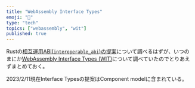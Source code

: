 ```yaml
---
title: "WebAssembly Interface Types"
emoji: "🔄"
type: "tech"
topics: ["webassembly", "wit"]
published: true
---
```


Rustの[相互運用ABI(`interoperable_abi`)の提案](https://github.com/rust-lang/rust/pull/105586)について調べるはずが、いつのまにか[WebAssembly Interface Types (WIT)](https://hacks.mozilla.org/2019/08/webassembly-interface-types/)について調べていたのでとりあえずまとめておく。

2023/2/11現在Interface Typesの提案はComponent modelに含まれている。
